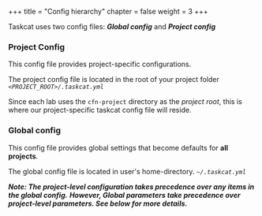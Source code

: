 +++
title = "Config hierarchy"
chapter = false
weight = 3
+++


Taskcat uses two config files: _**Global config**_  and _**Project config**_

### Project Config
This config file provides project-specific configurations.

The project config file is located in the root of your project folder _`<PROJECT_ROOT>/.taskcat.yml`_

Since each lab uses the `cfn-project` directory as the _project root_, this is where our project-specific taskcat config file will reside.

### Global config
This config file provides global settings that become defaults for **all projects**.

The global config file is located in user's home-directory.  _`~/.taskcat.yml`_

_***Note: The project-level configuration takes precedence over any items in the global config.***_
__***However, Global parameters take precedence over project-level parameters. See below for more details.***__


